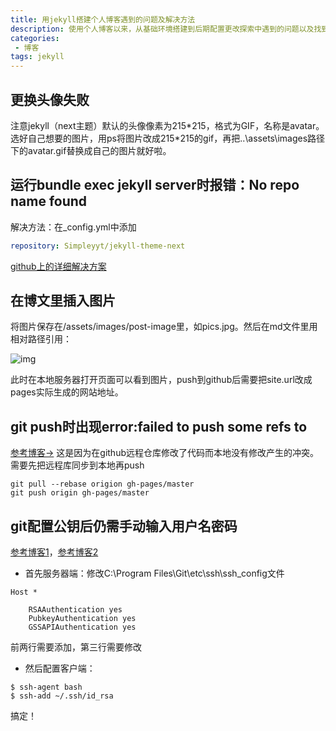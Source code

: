 ```yaml
---
title: 用jekyll搭建个人博客遇到的问题及解决方法
description: 使用个人博客以来，从基础环境搭建到后期配置更改探索中遇到的问题以及找到的解决办法。
categories:
 - 博客
tags: jekyll
---
```



## 更换头像失败
注意jekyll（next主题）默认的头像像素为215*215，格式为GIF，名称是avatar。选好自己想要的图片，用ps将图片改成215\*215的gif，再把..\assets\images路径下的avatar.gif替换成自己的图片就好啦。

## 运行bundle exec jekyll server时报错：No repo name found
解决方法：在_config.yml中添加

```yml
repository: Simpleyyt/jekyll-theme-next
```

[github上的详细解决方案](https://github.com/jekyll/jekyll/issues/4705#issuecomment-200991736)

## 在博文里插入图片
将图片保存在/assets/images/post-image里，如pics.jpg。然后在md文件里用相对路径引用：

![img](https://Gimahug.github.io/z-blog/assets/images/post-image/pics.jpg)

此时在本地服务器打开页面可以看到图片，push到github后需要把site.url改成pages实际生成的网站地址。

## git push时出现error:failed to push some refs to
[参考博客->](https://www.jianshu.com/p/c6f2e1ca2999)
这是因为在github远程仓库修改了代码而本地没有修改产生的冲突。需要先把远程库同步到本地再push

```
git pull --rebase origion gh-pages/master
git push origin gh-pages/master
```

## git配置公钥后仍需手动输入用户名密码
[参考博客1](https://blog.csdn.net/dreamstone_xiaoqw/article/details/78355873)，[参考博客2](https://blog.csdn.net/u012150360/article/details/93710781)
+ 首先服务器端：修改C:\Program Files\Git\etc\ssh\ssh_config文件

```
Host *

    RSAAuthentication yes
    PubkeyAuthentication yes
    GSSAPIAuthentication yes
```
前两行需要添加，第三行需要修改

+ 然后配置客户端：

```
$ ssh-agent bash
$ ssh-add ~/.ssh/id_rsa
```
搞定！